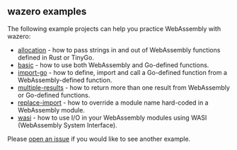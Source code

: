 ## wazero examples

The following example projects can help you practice WebAssembly with wazero:

* [allocation](allocation) - how to pass strings in and out of WebAssembly functions defined in Rust or TinyGo.
* [basic](basic) - how to use both WebAssembly and Go-defined functions.
* [import-go](import-go) - how to define, import and call a Go-defined function from a WebAssembly-defined function.
* [multiple-results](multiple-results) - how to return more than one result from WebAssembly or Go-defined functions.
* [replace-import](replace-import) - how to override a module name hard-coded in a WebAssembly module.
* [wasi](wasi) - how to use I/O in your WebAssembly modules using WASI (WebAssembly System Interface).

Please [open an issue](https://github.com/tetratelabs/wazero/issues/new) if you would like to see another example.
